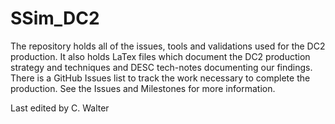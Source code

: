 # SSim_DC2

The repository holds all of the issues, tools and validations used for
the DC2 production. It also holds LaTex files which document the DC2
production strategy and techniques and DESC tech-notes documenting our
findings. There is a GitHub Issues list to track the work necessary to
complete the production. See the Issues and Milestones for more
information.

Last edited by C. Walter
